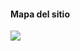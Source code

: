 #### Mapa del sitio
[![](https://mermaid.ink/img/pako:eNo1kUlOwzAUhq9ivUUFUho1c_ACqW1AsGhZMCzALEzstkaJXSUOUKKciiNwMV5iYW_s7x_kJ_dQGiGBwq4yn-WBN5Y8FEwTXMsXBrdalcoweCXz-SVZnTHYGouItwzOyYzoAE2P2ipbSUG2WDV6Z2Tdj9kWeYd5zSsGg2tdT00FxjaqVb8_2gWuENyo1ppGcUeukdy9vUurPkzrkI6QLbvRJLiQI3Wlq6lUhyg_KSGNU9wGD2rZ1FwJnLIf_QzsQdb4UopHIXe8qywDpge0cmy_P-kSqG066UF3FNzKQvF9w-t_eOQaaA9fQIOLxE_jMM7COMqDKIo9OAHNUj9P8jCO0zBKsigMBg--jcH8wkeM9izIclTSRT61PU-iK29Mtz8A3fGqxZsUCsfduD-avmr4A1vthcE?type=png)](https://mermaid.live/edit#pako:eNo1kUlOwzAUhq9ivUUFUho1c_ACqW1AsGhZMCzALEzstkaJXSUOUKKciiNwMV5iYW_s7x_kJ_dQGiGBwq4yn-WBN5Y8FEwTXMsXBrdalcoweCXz-SVZnTHYGouItwzOyYzoAE2P2ipbSUG2WDV6Z2Tdj9kWeYd5zSsGg2tdT00FxjaqVb8_2gWuENyo1ppGcUeukdy9vUurPkzrkI6QLbvRJLiQI3Wlq6lUhyg_KSGNU9wGD2rZ1FwJnLIf_QzsQdb4UopHIXe8qywDpge0cmy_P-kSqG066UF3FNzKQvF9w-t_eOQaaA9fQIOLxE_jMM7COMqDKIo9OAHNUj9P8jCO0zBKsigMBg--jcH8wkeM9izIclTSRT61PU-iK29Mtz8A3fGqxZsUCsfduD-avmr4A1vthcE)
